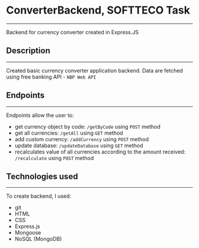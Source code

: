 # ConverterBackend, SOFTTECO Task
***
Backend for currency converter created in Express.JS

## Description
***
Created basic currency converter application backend.
Data are fetched using free banking API - ``NBP Web API``

## Endpoints
***
Endpoints allow the user to:
* get currency object by code: ``/getByCode`` using ``POST`` method
* get all currencies: ``/getAll`` using ``GET`` method
* add custom currency: ``/addCurrency`` using ``POST`` method
* update database: ``/updateDatabase`` using ``GET`` method
* recalculates value of all currencies according to the amount received: ``/recalculate`` using ``POST`` method

## Technologies used
***
To create backend, I used:
* git
* HTML
* CSS
* Express.js
* Mongoose
* NoSQL (MongoDB)